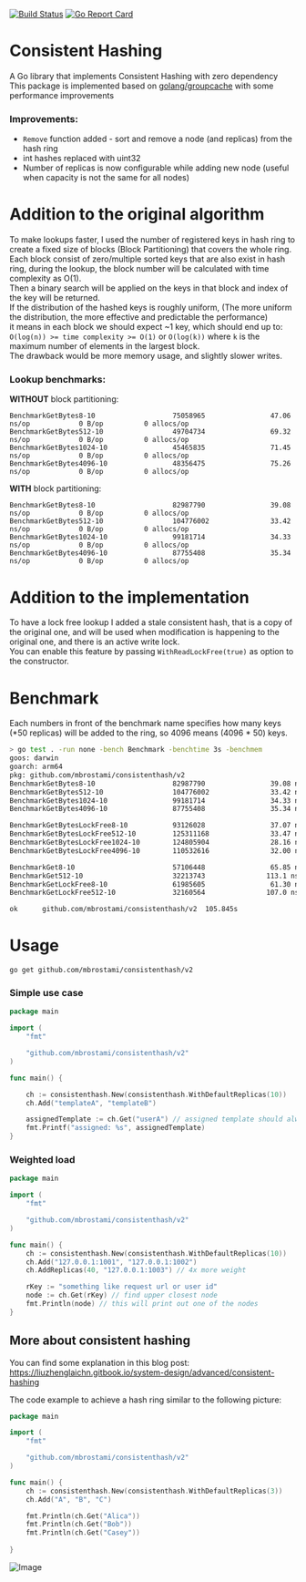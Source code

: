 [![Build Status](https://travis-ci.com/mbrostami/consistenthash.svg?branch=master)](https://travis-ci.com/mbrostami/consistenthash)
[![Go Report Card](https://goreportcard.com/badge/github.com/mbrostami/consistenthash)](https://goreportcard.com/report/github.com/mbrostami/consistenthash)

# Consistent Hashing

A Go library that implements Consistent Hashing with zero dependency   
This package is implemented based on [golang/groupcache](https://github.com/golang/groupcache) with some performance improvements

### Improvements:

- `Remove` function added - sort and remove a node (and replicas) from the hash ring
- int hashes replaced with uint32
- Number of replicas is now configurable while adding new node (useful when capacity is not the same for all nodes)

# Addition to the original algorithm
To make lookups faster, I used the number of registered keys in hash ring to create a fixed size of blocks (Block Partitioning) that covers the whole ring.  
Each block consist of zero/multiple sorted keys that are also exist in hash ring, during the lookup, the block number will be calculated with time complexity as O(1).  
Then a binary search will be applied on the keys in that block and index of the key will be returned.   
If the distribution of the hashed keys is roughly uniform, (The more uniform the distribution, the more effective and predictable the performance)       
it means in each block we should expect ~1 key, which should end up to: `O(log(n)) >= time complexity >= O(1)` or `O(log(k))` where `k` is the maximum number of elements in the largest block.   
The drawback would be more memory usage, and slightly slower writes.        

### Lookup benchmarks:
**WITHOUT** block partitioning:   
```
BenchmarkGetBytes8-10                   75058965                47.06 ns/op            0 B/op          0 allocs/op
BenchmarkGetBytes512-10                 49704734                69.32 ns/op            0 B/op          0 allocs/op
BenchmarkGetBytes1024-10                45465835                71.45 ns/op            0 B/op          0 allocs/op
BenchmarkGetBytes4096-10                48356475                75.26 ns/op            0 B/op          0 allocs/op
```

**WITH** block partitioning:   
```
BenchmarkGetBytes8-10                   82987790                39.08 ns/op            0 B/op          0 allocs/op
BenchmarkGetBytes512-10                 104776002               33.42 ns/op            0 B/op          0 allocs/op
BenchmarkGetBytes1024-10                99181714                34.33 ns/op            0 B/op          0 allocs/op
BenchmarkGetBytes4096-10                87755408                35.34 ns/op            0 B/op          0 allocs/op
```


# Addition to the implementation
To have a lock free lookup I added a stale consistent hash, that is a copy of the original one, and will be used when modification is happening to the original one, and there is an active write lock.    
You can enable this feature by passing `WithReadLockFree(true)` as option to the constructor.   

# Benchmark
Each numbers in front of the benchmark name specifies how many keys (*50 replicas) will be added to the ring, so 4096 means (4096 * 50) keys.   
```bash
> go test . -run none -bench Benchmark -benchtime 3s -benchmem                                                                                                                                                                                                                                                                                                                                                               ─╯
goos: darwin
goarch: arm64
pkg: github.com/mbrostami/consistenthash/v2
BenchmarkGetBytes8-10                   82987790                39.08 ns/op            0 B/op          0 allocs/op
BenchmarkGetBytes512-10                 104776002               33.42 ns/op            0 B/op          0 allocs/op
BenchmarkGetBytes1024-10                99181714                34.33 ns/op            0 B/op          0 allocs/op
BenchmarkGetBytes4096-10                87755408                35.34 ns/op            0 B/op          0 allocs/op

BenchmarkGetBytesLockFree8-10           93126028                37.07 ns/op            0 B/op          0 allocs/op
BenchmarkGetBytesLockFree512-10         125311168               33.47 ns/op            0 B/op          0 allocs/op
BenchmarkGetBytesLockFree1024-10        124805904               28.16 ns/op            0 B/op          0 allocs/op
BenchmarkGetBytesLockFree4096-10        110532616               32.00 ns/op            0 B/op          0 allocs/op

BenchmarkGet8-10                        57106448                65.85 ns/op           16 B/op          1 allocs/op
BenchmarkGet512-10                      32213743               113.1 ns/op            16 B/op          1 allocs/op
BenchmarkGetLockFree8-10                61985605                61.30 ns/op           16 B/op          1 allocs/op
BenchmarkGetLockFree512-10              32160564               107.0 ns/op            16 B/op          1 allocs/op

ok      github.com/mbrostami/consistenthash/v2  105.845s


```
# Usage

`go get github.com/mbrostami/consistenthash/v2`

### Simple use case
```go
package main

import (
	"fmt"

	"github.com/mbrostami/consistenthash/v2"
)

func main() {

	ch := consistenthash.New(consistenthash.WithDefaultReplicas(10))
	ch.Add("templateA", "templateB")

	assignedTemplate := ch.Get("userA") // assigned template should always be the same for `userA`
	fmt.Printf("assigned: %s", assignedTemplate)
}
```

### Weighted load


```go
package main

import (
	"fmt"

	"github.com/mbrostami/consistenthash/v2"
)

func main() {
	ch := consistenthash.New(consistenthash.WithDefaultReplicas(10))
	ch.Add("127.0.0.1:1001", "127.0.0.1:1002")
	ch.AddReplicas(40, "127.0.0.1:1003") // 4x more weight

	rKey := "something like request url or user id"
	node := ch.Get(rKey) // find upper closest node
	fmt.Println(node) // this will print out one of the nodes
}

```

## More about consistent hashing  

You can find some explanation in this blog post: https://liuzhenglaichn.gitbook.io/system-design/advanced/consistent-hashing  

The code example to achieve a hash ring similar to the following picture:  
```go
package main

import (
	"fmt"

	"github.com/mbrostami/consistenthash/v2"
)

func main() {
	ch := consistenthash.New(consistenthash.WithDefaultReplicas(3))
	ch.Add("A", "B", "C")

	fmt.Println(ch.Get("Alica")) 
	fmt.Println(ch.Get("Bob")) 
	fmt.Println(ch.Get("Casey")) 
	
}

```

![Image](https://1865312850-files.gitbook.io/~/files/v0/b/gitbook-legacy-files/o/assets%2F-M4Bkp-b8HYQgJF1rkOc%2F-M5FwA4YIBAqAjZvdVpU%2F-M5FyQai2CtC2j4GGr5K%2Fimage.png?alt=media&token=77d5d346-f37f-4f28-8f64-66a1627d2deb)
